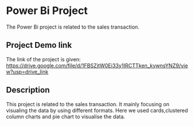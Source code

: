 
# Power Bi Project

The Power Bi project is related to the sales transaction.


## Project Demo link

The link of the project is given:
https://drive.google.com/file/d/1FBSZjtW0Ei33y1IRCTTken_kywnsYNZ9/view?usp=drive_link




## Description
This project is related to the sales transaction.
It mainly focusing on visualing the data by using different formats. Here we used cards,clustered column charts and pie chart to visualise the data.
